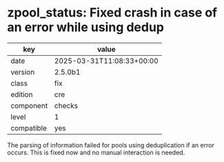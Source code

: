 [//]: # (werk v2)
# zpool_status: Fixed crash in case of an error while using dedup

key        | value
---------- | ---
date       | 2025-03-31T11:08:33+00:00
version    | 2.5.0b1
class      | fix
edition    | cre
component  | checks
level      | 1
compatible | yes

The parsing of information failed for pools using deduplication if an
error occurs. This is fixed now and no manual interaction is needed.
